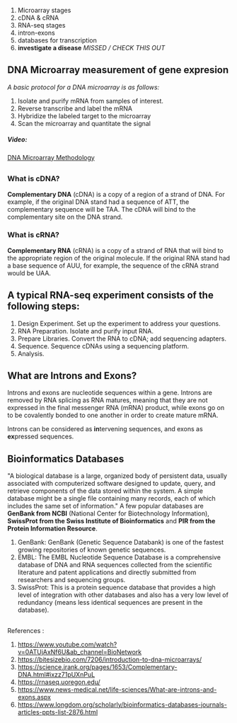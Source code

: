 
1. Microarray stages
1. cDNA & cRNA
1. RNA-seq stages
1. intron-exons
1. databases for transcription
1. **investigate a disease** *MISSED / CHECK THIS OUT*


## DNA Microarray measurement of gene expresion
 
_A basic protocol for a DNA microarray is as follows:_

1. Isolate and purify mRNA from samples of interest.
1. Reverse transcribe and label the mRNA
1. Hybridize the labeled target to the microarray
1. Scan the microarray and quantitate the signal

##### Video: 
[DNA Microarray Methodology](https://www.youtube.com/watch?v=0ATUjAxNf6U&ab_channel=BioNetwork) 

##
### What is cDNA?
**Complementary DNA** (cDNA) is a copy of a region of a strand of DNA. For example, if the original DNA stand had a sequence of ATT, the complementary sequence will be TAA. The cDNA will bind to the complementary site on the DNA strand.


### What is cRNA?
**Complementary RNA** (cRNA) is a copy of a strand of RNA that will bind to the appropriate region of the original molecule. If the original RNA stand had a base sequence of AUU, for example, the sequence of the cRNA strand would be UAA.
##

## A typical RNA-seq experiment consists of the following steps:

1. Design Experiment. Set up the experiment to address your questions.
1. RNA Preparation. Isolate and purify input RNA.
1. Prepare Libraries. Convert the RNA to cDNA; add sequencing adapters.
1. Sequence. Sequence cDNAs using a sequencing platform.
1. Analysis.


##
## What are Introns and Exons?

Introns and exons are nucleotide sequences within a gene. Introns are removed by RNA splicing as RNA matures, meaning that they are not expressed in the final messenger RNA (mRNA) product, while exons go on to be covalently bonded to one another in order to create mature mRNA.

Introns can be considered as **in**tervening sequences, and exons as **ex**pressed sequences.

##
## Bioinformatics Databases

"A biological database is a large, organized body of persistent data, usually associated with computerized software designed to update, query, and retrieve components of the data stored within the system. A simple database might be a single file containing many records, each of which includes the same set of information."
A few popular databases are **GenBank from NCBI** (National Center for Biotechnology Information), **SwissProt from the Swiss Institute of Bioinformatics** and **PIR from the Protein Information Resource**.
1. GenBank: GenBank (Genetic Sequence Databank) is one of the fastest growing repositories of known genetic sequences.
1. EMBL: The EMBL Nucleotide Sequence Database is a comprehensive database of DNA and RNA sequences collected from the scientific literature and patent applications and directly submitted from researchers and sequencing groups.
1. SwissProt: This is a protein sequence database that provides a high level of integration with other databases and also has a very low level of redundancy (means less identical sequences are present in the database).






##
References :
1. https://www.youtube.com/watch?v=0ATUjAxNf6U&ab_channel=BioNetwork
1. https://bitesizebio.com/7206/introduction-to-dna-microarrays/
1. https://science.jrank.org/pages/1653/Complementary-DNA.html#ixzz71pUXnPuL
1. https://rnaseq.uoregon.edu/
1. https://www.news-medical.net/life-sciences/What-are-introns-and-exons.aspx
1. https://www.longdom.org/scholarly/bioinformatics-databases-journals-articles-ppts-list-2876.html
